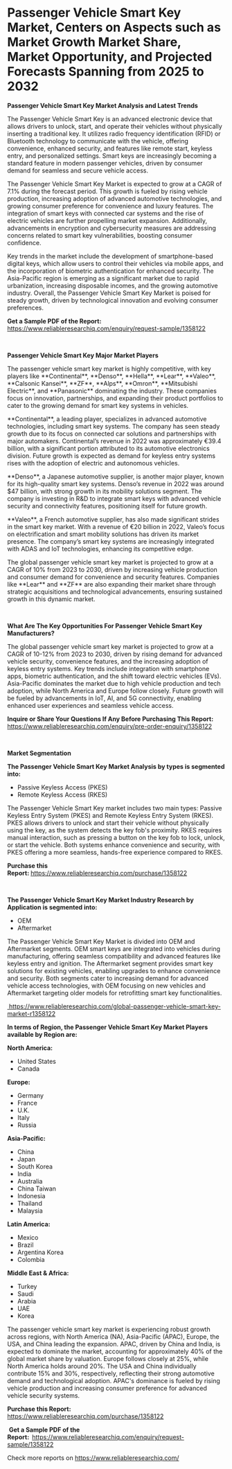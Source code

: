 <p><h1>Passenger Vehicle Smart Key Market, Centers on Aspects such as Market Growth Market Share, Market Opportunity, and Projected Forecasts Spanning from 2025 to 2032</h1></p><p><strong>Passenger Vehicle Smart Key Market Analysis and Latest Trends</strong></p>
<p><p>The Passenger Vehicle Smart Key is an advanced electronic device that allows drivers to unlock, start, and operate their vehicles without physically inserting a traditional key. It utilizes radio frequency identification (RFID) or Bluetooth technology to communicate with the vehicle, offering convenience, enhanced security, and features like remote start, keyless entry, and personalized settings. Smart keys are increasingly becoming a standard feature in modern passenger vehicles, driven by consumer demand for seamless and secure vehicle access.</p><p>The Passenger Vehicle Smart Key Market is expected to grow at a CAGR of 7.1% during the forecast period. This growth is fueled by rising vehicle production, increasing adoption of advanced automotive technologies, and growing consumer preference for convenience and luxury features. The integration of smart keys with connected car systems and the rise of electric vehicles are further propelling market expansion. Additionally, advancements in encryption and cybersecurity measures are addressing concerns related to smart key vulnerabilities, boosting consumer confidence.</p><p>Key trends in the market include the development of smartphone-based digital keys, which allow users to control their vehicles via mobile apps, and the incorporation of biometric authentication for enhanced security. The Asia-Pacific region is emerging as a significant market due to rapid urbanization, increasing disposable incomes, and the growing automotive industry. Overall, the Passenger Vehicle Smart Key Market is poised for steady growth, driven by technological innovation and evolving consumer preferences.</p></p>
<p><strong>Get a Sample PDF of the Report:&nbsp;</strong> <a href="https://www.reliableresearchiq.com/enquiry/request-sample/1358122?utm_campaign=1088&utm_medium=2&utm_source=Github&utm_content=ia&utm_term=23012025&utm_id=passenger-vehicle-smart-key">https://www.reliableresearchiq.com/enquiry/request-sample/1358122</a></p>
<p>&nbsp;</p>
<p><strong>Passenger Vehicle Smart Key Major Market Players</strong></p>
<p><p>The passenger vehicle smart key market is highly competitive, with key players like **Continental**, **Denso**, **Hella**, **Lear**, **Valeo**, **Calsonic Kansei**, **ZF**, **Alps**, **Omron**, **Mitsubishi Electric**, and **Panasonic** dominating the industry. These companies focus on innovation, partnerships, and expanding their product portfolios to cater to the growing demand for smart key systems in vehicles.</p><p>**Continental**, a leading player, specializes in advanced automotive technologies, including smart key systems. The company has seen steady growth due to its focus on connected car solutions and partnerships with major automakers. Continental’s revenue in 2022 was approximately €39.4 billion, with a significant portion attributed to its automotive electronics division. Future growth is expected as demand for keyless entry systems rises with the adoption of electric and autonomous vehicles.</p><p>**Denso**, a Japanese automotive supplier, is another major player, known for its high-quality smart key systems. Denso’s revenue in 2022 was around $47 billion, with strong growth in its mobility solutions segment. The company is investing in R&D to integrate smart keys with advanced vehicle security and connectivity features, positioning itself for future growth.</p><p>**Valeo**, a French automotive supplier, has also made significant strides in the smart key market. With a revenue of €20 billion in 2022, Valeo’s focus on electrification and smart mobility solutions has driven its market presence. The company’s smart key systems are increasingly integrated with ADAS and IoT technologies, enhancing its competitive edge.</p><p>The global passenger vehicle smart key market is projected to grow at a CAGR of 10% from 2023 to 2030, driven by increasing vehicle production and consumer demand for convenience and security features. Companies like **Lear** and **ZF** are also expanding their market share through strategic acquisitions and technological advancements, ensuring sustained growth in this dynamic market.</p></p>
<p>&nbsp;</p>
<p><strong>What Are The Key Opportunities For Passenger Vehicle Smart Key Manufacturers?</strong></p>
<p><p>The global passenger vehicle smart key market is projected to grow at a CAGR of 10-12% from 2023 to 2030, driven by rising demand for advanced vehicle security, convenience features, and the increasing adoption of keyless entry systems. Key trends include integration with smartphone apps, biometric authentication, and the shift toward electric vehicles (EVs). Asia-Pacific dominates the market due to high vehicle production and tech adoption, while North America and Europe follow closely. Future growth will be fueled by advancements in IoT, AI, and 5G connectivity, enabling enhanced user experiences and seamless vehicle access.</p></p>
<p><strong>Inquire or Share Your Questions If Any Before Purchasing This Report:</strong> <a href="https://www.reliableresearchiq.com/enquiry/pre-order-enquiry/1358122?utm_campaign=1088&utm_medium=2&utm_source=Github&utm_content=ia&utm_term=23012025&utm_id=passenger-vehicle-smart-key">https://www.reliableresearchiq.com/enquiry/pre-order-enquiry/1358122</a></p>
<p>&nbsp;</p>
<p><strong>Market Segmentation</strong></p>
<p><strong>The Passenger Vehicle Smart Key Market Analysis by types is segmented into:</strong></p>
<p><ul><li>Passive Keyless Access (PKES)</li><li>Remote Keyless Access (RKES)</li></ul></p>
<p><p>The Passenger Vehicle Smart Key market includes two main types: Passive Keyless Entry System (PKES) and Remote Keyless Entry System (RKES). PKES allows drivers to unlock and start their vehicle without physically using the key, as the system detects the key fob's proximity. RKES requires manual interaction, such as pressing a button on the key fob to lock, unlock, or start the vehicle. Both systems enhance convenience and security, with PKES offering a more seamless, hands-free experience compared to RKES.</p></p>
<p><strong>Purchase this Report:&nbsp;</strong><a href="https://www.reliableresearchiq.com/purchase/1358122?utm_campaign=1088&utm_medium=2&utm_source=Github&utm_content=ia&utm_term=23012025&utm_id=passenger-vehicle-smart-key">https://www.reliableresearchiq.com/purchase/1358122</a></p>
<p>&nbsp;</p>
<p><strong>The Passenger Vehicle Smart Key Market Industry Research by Application is segmented into:</strong></p>
<p><ul><li>OEM</li><li>Aftermarket</li></ul></p>
<p><p>The Passenger Vehicle Smart Key Market is divided into OEM and Aftermarket segments. OEM smart keys are integrated into vehicles during manufacturing, offering seamless compatibility and advanced features like keyless entry and ignition. The Aftermarket segment provides smart key solutions for existing vehicles, enabling upgrades to enhance convenience and security. Both segments cater to increasing demand for advanced vehicle access technologies, with OEM focusing on new vehicles and Aftermarket targeting older models for retrofitting smart key functionalities.</p></p>
<p><a href="https://www.reliableresearchiq.com/global-passenger-vehicle-smart-key-market-r1358122?utm_campaign=1088&utm_medium=2&utm_source=Github&utm_content=ia&utm_term=23012025&utm_id=passenger-vehicle-smart-key">&nbsp;https://www.reliableresearchiq.com/global-passenger-vehicle-smart-key-market-r1358122</a></p>
<p><strong>In terms of Region, the Passenger Vehicle Smart Key Market Players available by Region are:</strong></p>
<p>
    <p> <strong> North America: </strong>
        <ul>
            <li>United States</li>
            <li>Canada</li>
        </ul>
        </p> 
    <p> <strong> Europe: </strong>
        <ul>
            <li>Germany</li>
            <li>France</li>
            <li>U.K.</li>
            <li>Italy</li>
            <li>Russia</li>
        </ul>
        </p> 
    <p> <strong> Asia-Pacific: </strong>
        <ul>
            <li>China</li>
            <li>Japan</li>
            <li>South Korea</li>
            <li>India</li>
            <li>Australia</li>
            <li>China Taiwan</li>
            <li>Indonesia</li>
            <li>Thailand</li>
            <li>Malaysia</li>
        </ul>
        </p> 
    <p> <strong> Latin America: </strong>
        <ul>
            <li>Mexico</li>
            <li>Brazil</li>
            <li>Argentina Korea</li>
            <li>Colombia</li>
        </ul>
        </p> 
    <p> <strong> Middle East & Africa: </strong>
        <ul>
            <li>Turkey</li>
            <li>Saudi</li>
            <li>Arabia</li>
            <li>UAE</li>
            <li>Korea</li>
        </ul>
    </p>
    </p>
<p><p>The passenger vehicle smart key market is experiencing robust growth across regions, with North America (NA), Asia-Pacific (APAC), Europe, the USA, and China leading the expansion. APAC, driven by China and India, is expected to dominate the market, accounting for approximately 40% of the global market share by valuation. Europe follows closely at 25%, while North America holds around 20%. The USA and China individually contribute 15% and 30%, respectively, reflecting their strong automotive demand and technological adoption. APAC's dominance is fueled by rising vehicle production and increasing consumer preference for advanced vehicle security systems.</p></p>
<p><strong>Purchase this Report: </strong><a href="https://www.reliableresearchiq.com/purchase/1358122?utm_campaign=1088&utm_medium=2&utm_source=Github&utm_content=ia&utm_term=23012025&utm_id=passenger-vehicle-smart-key">https://www.reliableresearchiq.com/purchase/1358122</a></p>
<p>&nbsp;<strong>Get a Sample PDF of the Report:&nbsp;&nbsp;</strong><a href="https://www.reliableresearchiq.com/enquiry/request-sample/1358122?utm_campaign=1088&utm_medium=2&utm_source=Github&utm_content=ia&utm_term=23012025&utm_id=passenger-vehicle-smart-key">https://www.reliableresearchiq.com/enquiry/request-sample/1358122</a></p>
<p><strong></strong></p>
<p>Check more reports on <a href="https://www.reliableresearchiq.com/?utm_campaign=1088&utm_medium=2&utm_source=Github&utm_content=ia&utm_term=23012025&utm_id=passenger-vehicle-smart-key">https://www.reliableresearchiq.com/</a></p>